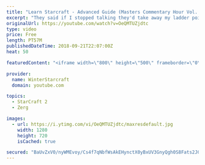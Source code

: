 ```yaml
---
title: "Learn Starcraft - Advanced Guide (Masters Commentary Hour Vol. 1)"
excerpt: "They said if I stopped talking they'd take away my ladder points. Next one I upload will have more terran/toss blame RNGesus."
originalUrl: https://youtube.com/watch?v=OeQMTUZjdtc
type: video
price: Free
length: PT57M
publishedDateTime: 2018-09-21T22:07:00Z
heat: 50

featuredContent: "<iframe width=\"800\" height=\"500\" frameborder=\"0\" src=\"https://www.youtube.com/embed/OeQMTUZjdtc\" allow=\"accelerometer; autoplay; encrypted-media; gyroscope; picture-in-picture\" allowfullscreen></iframe>"

provider:
  name: WinterStarcraft
  domain: youtube.com

topics:
  - StarCraft 2
  - Zerg

images:
  - url: https://i.ytimg.com/vi/OeQMTUZjdtc/maxresdefault.jpg
    width: 1280
    height: 720
    isCached: true

secured: "BaUvZxV0/nyWMEvoy/Cs4f7qNbfWsAkEHynctX0yBxUV3GnyQgh0S8Fats2JGAQnwq5PhJsa3S6mg9lJYY2qShCAlHkygWJrnNNwtM8TKSOLvthtSGCeJdkg70+CvbCCuozmW9V25gADEi27h4OLc1wHiyVqWK+U5st/iSD2DH5VlyBpqfBMWoU55y7rwTHRLArBJGmTDVRU4Sen2mZeXCxnJqbL+OkvHv8jF1mYrn3s1SimKj27fvPb0FncuyBckCFJnXZ9/49d0llR8OGr2A0NFjivWe+9gr+AOvNLEAhOJ4iK8rX7PeUWl9hJOlkGhcOTdIq8pnrQ4VoOpH/9+/3ZPHtS2xmm68eeow4Bx9idEQBrzfjONVIhYPvWtiE+pf+RSxdBCZxqzsaubwyx1ebz9zTk9Gz7oAyP2hYGHzE=;vHoZOOROtnPksgYeClhyrg=="
---
```


